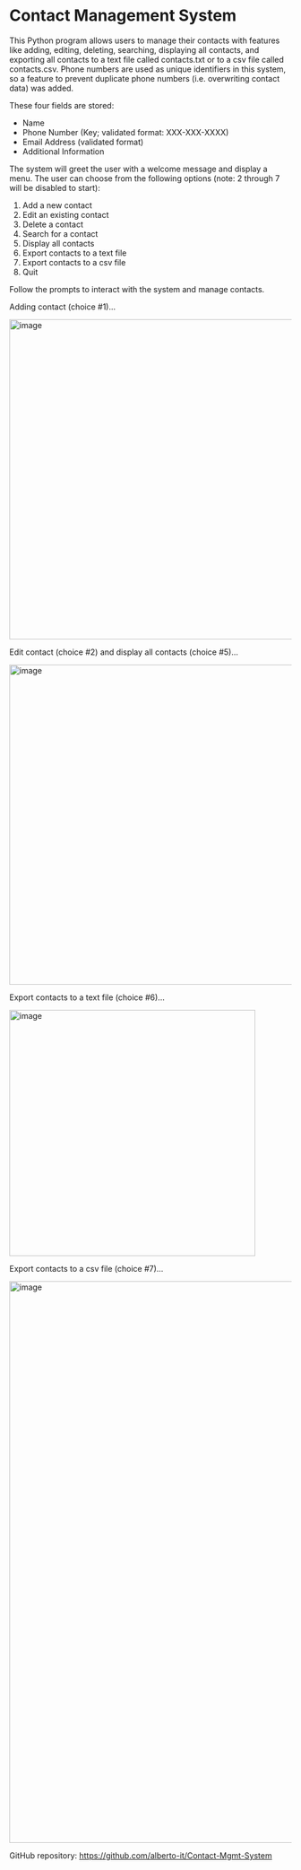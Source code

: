 # Contact Management System

This Python program allows users to manage their contacts with features like adding, editing, deleting, searching, displaying all contacts, and exporting all contacts to a text file called contacts.txt or to a csv file called contacts.csv. Phone numbers are used as unique identifiers in this system, so a feature to prevent duplicate phone numbers (i.e. overwriting contact data) was added.

These four fields are stored:
 - Name
 - Phone Number (Key; validated format: XXX-XXX-XXXX)
 - Email Address (validated format)
 - Additional Information

The system will greet the user with a welcome message and display a menu.
The user can choose from the following options (note: 2 through 7 will be disabled to start):
1. Add a new contact
2. Edit an existing contact
3. Delete a contact 
4. Search for a contact 
5. Display all contacts 
6. Export contacts to a text file
7. Export contacts to a csv file
8. Quit

Follow the prompts to interact with the system and manage contacts.

Adding contact (choice #1)...

<img width="571" alt="image" src="https://github.com/alberto-it/Contact-Mgmt-System/assets/56044114/a71b021f-ee35-44db-b41b-ac1d13846bb6">

Edit contact (choice #2) and display all contacts (choice #5)...

<img width="571" alt="image" src="https://github.com/alberto-it/Contact-Mgmt-System/assets/56044114/51070b42-6cc7-42c2-9f80-399b515920f0">

Export contacts to a text file (choice #6)...

<img width="439" alt="image" src="https://github.com/alberto-it/Contact-Mgmt-System/assets/56044114/d2dc4cc0-5fc2-4a68-a5c2-bc8e29e65a4c">

Export contacts to a csv file (choice #7)...

<img width="1002" alt="image" src="https://github.com/alberto-it/Contact-Mgmt-System/assets/56044114/2114c643-6077-4597-8381-04399d77f9b3">


GitHub repository: 
https://github.com/alberto-it/Contact-Mgmt-System
